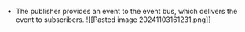 - The publisher provides an event to the event bus, which delivers the event to subscribers.
![[Pasted image 20241103161231.png]]